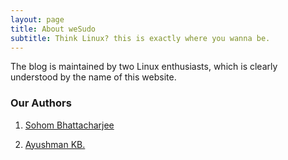 ```yaml
---
layout: page
title: About weSudo
subtitle: Think Linux? this is exactly where you wanna be.
---
```


<div class="main-explain-area jumbotron">
  <p>The blog is maintained by two Linux enthusiasts, which is clearly <br> 
  	 understood by the name of this website.
  </p>
</div>

### Our Authors
1. [Sohom Bhattacharjee](https://plus.google.com/+SohomBhattacharjee)

2. [Ayushman KB.](https://plus.google.com/+AyushmanKumarBanerjee65kb) 
	
